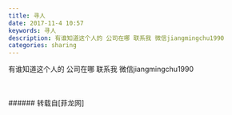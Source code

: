 ```yaml
---
title: 寻人
date: 2017-11-4 10:57
keywords: 寻人
description: 有谁知道这个人的 公司在哪 联系我 微信jiangmingchu1990
categories: sharing
---
```

<td class="t_f" id="postmessage_962011">

有谁知道这个人的 公司在哪 联系我 微信jiangmingchu1990<br/>
<img alt="" border="0" class="zoom" data-cf-modified-2f9101f8e83e18ac1c353456-="" file="http://www.flw.ph/data/appbyme/upload/image/201711/04/UZA65uBzuza7.jpg" id="aimg_Jv298" lazyloadthumb="1" onclick="" onmouseover="" src="http://www.flw.ph/data/appbyme/upload/image/201711/04/UZA65uBzuza7.jpg"/><br/>
<br/>
<img alt="" border="0" class="zoom" data-cf-modified-2f9101f8e83e18ac1c353456-="" file="http://www.flw.ph/data/appbyme/upload/image/201711/04/PAo0AJtOrin9.jpg" id="aimg_Kg7aJ" lazyloadthumb="1" onclick="" onmouseover="" src="http://www.flw.ph/data/appbyme/upload/image/201711/04/PAo0AJtOrin9.jpg"/><br/>
<br/>
</td>
###### 转载自[菲龙网]